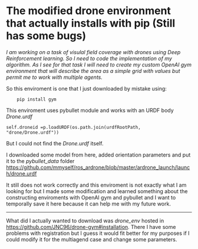 # The modified drone environment that actually installs with pip (Still has some bugs)

_I am working on a task of visulal field coverage with drones using Deep Reinforcement learning. 
So I need to code the implementation of my algorithm.
As I see for that task I will need to create my custom OpenAI gym environment that will describe the area as a simple grid with values but permit me to work with multiple agents._

So this enviroment is one that I just downloaded by mistake using:

```
    pip install gym
```

This enviroment uses pybullet module and works with an URDF body _Drone.urdf_
```
self.droneid =p.loadURDF(os.path.join(urdfRootPath, "drone/Drone.urdf"))
```
But I could not find the _Drone.urdf_ itself. 

I downloaded some model from here, added orientation parameters and put it to the _pybullet_data_ folder
https://github.com/mmyself/ros_ardrone/blob/master/ardrone_launch/launch/drone.urdf

It still does not work correctly and this enviroment is not exactly what I am looking for but I made some modification and learned something about the constructing enviroments with OpenAI gym and pybullet and I want to temporally save it here because it can help me with my future work.
____

What did I actually wanted to download was _drone_env_ hosted in https://github.com/JNC96/drone-gym#installation.
There I have some problems with registration but I guess it would fit better for my purposes if I could modify it for the multiagend case and change some parameters.
